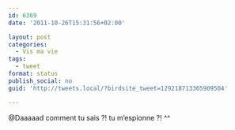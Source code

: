 ```yaml
---
id: 6369
date: '2011-10-26T15:31:56+02:00'

layout: post
categories:
  - Vis ma vie
tags:
  - tweet
format: status
publish_social: no
guid: 'http://tweets.local/?birdsite_tweet=129218713365909504'

---
```


@Daaaaad comment tu sais ?! tu m’espionne ?! ^^